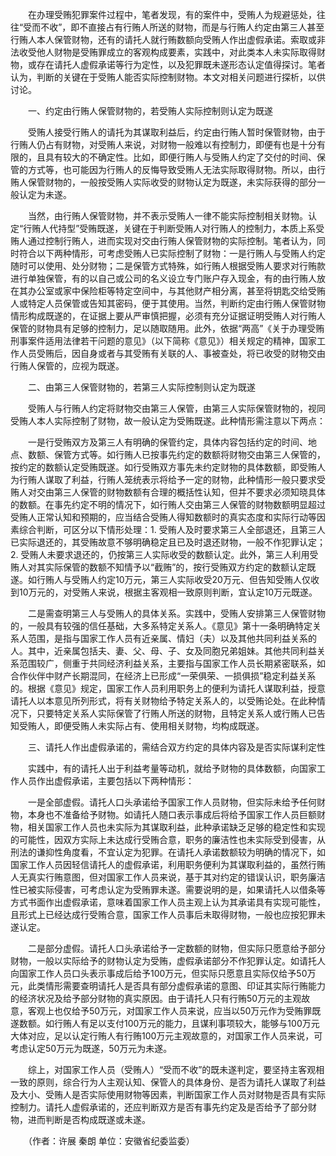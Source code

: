 　　在办理受贿犯罪案件过程中，笔者发现，有的案件中，受贿人为规避惩处，往往“受而不收”，即不直接占有行贿人所送的财物，而是与行贿人约定由第三人甚至行贿人本人保管财物，还有的请托人就行贿数额向受贿人作出虚假承诺。索取或非法收受他人财物是受贿罪成立的客观构成要素，实践中，对此类本人未实际取得财物，或存在请托人虚假承诺等行为定性，以及犯罪既未遂形态认定值得探讨。笔者认为，判断的关键在于受贿人能否实际控制财物。本文对相关问题进行探析，以供讨论。

　　一、约定由行贿人保管财物的，若受贿人实际控制则认定为既遂

　　受贿人接受行贿人的请托为其谋取利益后，约定由行贿人暂时保管财物，由于行贿人仍占有财物，对受贿人来说，对财物一般难以有控制力，即便有也是十分有限的，且具有较大的不确定性。比如，即便行贿人与受贿人约定了交付的时间、保管的方式等，也可能因为行贿人的反悔导致受贿人无法实际取得财物。所以，由行贿人保管财物的，一般按受贿人实际收受的财物认定为既遂，未实际获得的部分一般认定为未遂。

　　当然，由行贿人保管财物，并不表示受贿人一律不能实际控制相关财物。认定“行贿人代持型”受贿既遂，关键在于判断受贿人对行贿人的控制力，本质上系受贿人通过控制行贿人，进而实现对交由行贿人保管财物的实际控制。笔者认为，同时符合以下两种情形，可考虑受贿人已实际控制了财物：一是行贿人与受贿人约定随时可以使用、处分财物；二是保管方式特殊，如行贿人根据受贿人要求对行贿款进行单独保管，有的以自己或公司的名义设立专门账户存入现金，有的由行贿人放在其办公室或家中保险柜等特定空间中，与其他财产相分离，甚至将钥匙交给受贿人或特定人员保管或告知其密码，便于其使用。当然，判断约定由行贿人保管财物情形构成既遂的，在证据上要从严审慎把握，必须有充分证据证明受贿人对行贿人保管的财物具有足够的控制力，足以随取随用。此外，依据“两高”《关于办理受贿刑事案件适用法律若干问题的意见》（以下简称《意见》）相关规定的精神，国家工作人员受贿后，因自身或者与其受贿有关联的人、事被查处，将已收受的财物交由行贿人保管的，应视为既遂。

　　二、由第三人保管财物的，若第三人实际控制则认定为既遂

　　受贿人与行贿人约定将财物交由第三人保管，由第三人实际保管财物的，视同受贿人本人实际控制了财物，故一般认定为受贿既遂。此种情形需注意以下两点：

　　一是行受贿双方及第三人有明确的保管约定，具体内容包括约定的时间、地点、数额、保管方式等。如行贿人已按事先约定的数额将财物交由第三人保管的，按约定的数额认定受贿既遂。如行受贿双方事先未约定财物的具体数额，即受贿人为行贿人谋取了利益，行贿人笼统表示将给予一定的财物，此种情形一般只要求受贿人对交由第三人保管的财物数额有合理的概括性认知，但并不要求必须知晓具体的数额。在事先约定不明的情况下，如行贿人交由第三人保管的财物数额明显超过受贿人正常认知和预期的，应当结合受贿人得知数额时的真实态度和实际行动等因素综合判断，可区分以下情形处理：1. 受贿人及时要求第三人全部退还，且第三人已实际退还的，其受贿故意不够明确稳定且已及时退还财物，一般不作犯罪认定；2. 受贿人未要求退还的，仍按第三人实际收受的数额认定。此外，第三人利用受贿人对其实际保管的数额不知情予以“截贿”的，按行受贿双方约定的数额认定既遂。如行贿人与受贿人约定10万元，第三人实际收受20万元、但告知受贿人仅收到10万元的，对受贿人来说，根据主客观相一致原则判断，宜认定10万元既遂。

　　二是需查明第三人与受贿人的具体关系。实践中，受贿人安排第三人保管财物的，一般具有较强的信任基础，大多系特定关系人。《意见》第十一条明确特定关系人范围，是指与国家工作人员有近亲属、情妇（夫）以及其他共同利益关系的人。其中，近亲属包括夫、妻、父、母、子、女及同胞兄弟姐妹。其他共同利益关系范围较广，侧重于共同经济利益关系，主要指与国家工作人员长期紧密联系，如合作伙伴中财产长期混同，在经济上已形成“一荣俱荣、一损俱损”稳定利益关系的。根据《意见》规定，国家工作人员利用职务上的便利为请托人谋取利益，授意请托人以本意见所列形式，将有关财物给予特定关系人的，以受贿论处。在此种情况下，只要特定关系人实际保管了行贿人所送的财物，且特定关系人或行贿人已告知受贿人，即便受贿人未实际占有、使用相关财物，均构成既遂。

　　三、请托人作出虚假承诺的，需结合双方约定的具体内容及是否实际谋利定性

　　实践中，有的请托人出于利益考量等动机，就给予财物的具体数额，向国家工作人员作出虚假承诺，主要包括以下两种情形：

　　一是全部虚假。请托人口头承诺给予国家工作人员财物，但实际未给予任何财物，本身也不准备给予财物。如请托人随口表示事成后将给予国家工作人员巨额财物，相关国家工作人员也未实际为其谋取利益，此种承诺缺乏足够的稳定性和实现的可能性，因双方实际上未达成行受贿合意，职务的廉洁性也未实际受到侵害，从刑法的谦抑性角度看，不宜认定为犯罪。在请托人承诺数额较为明确的情况下，如国家工作人员因轻信请托人的虚假承诺，利用职务便利为其谋取利益的，虽然行贿人无真实行贿意图，但对国家工作人员来说，基于其对约定的错误认识，职务廉洁性已被实际侵害，可考虑认定为受贿罪未遂。需要说明的是，如果请托人以借条等方式书面作出虚假承诺，意味着国家工作人员主观上认为其承诺具有实现可能性，且形式上已经达成行受贿合意，国家工作人员事后未取得财物，一般也应按犯罪未遂认定。

　　二是部分虚假。请托人口头承诺给予一定数额的财物，但实际只愿意给予部分财物，一般以实际给予的财物认定为受贿，虚假承诺部分不作犯罪认定。如请托人向国家工作人员口头表示事成后给予100万元，但实际只愿意且实际仅给予50万元，此类情形需要查明请托人是否具有部分虚假承诺的意图、印证其实际行贿能力的经济状况及给予部分财物的真实原因。由于请托人只有行贿50万元的主观故意，客观上也仅给予50万元，对国家工作人员来说，应当以50万元作为受贿罪既遂数额。如行贿人有足以支付100万元的能力，且谋利事项较大，能够与100万元大体对应，足以认定行贿人有行贿100万元主观故意的，对国家工作人员来说，可考虑认定50万元为既遂，50万元为未遂。

　　综上，对国家工作人员（受贿人）“受而不收”的既未遂判定，要坚持主客观相一致的原则，综合行为人主观认知、保管人的具体身份、是否为请托人谋取了利益及大小、受贿人是否实际使用财物等因素，判断国家工作人员对财物是否具有实际控制力。请托人虚假承诺的，还应判断双方是否有事先约定及是否给予了部分财物，进而判断是否构成既遂或未遂。

　　（作者：许展 秦朗 单位：安徽省纪委监委）
